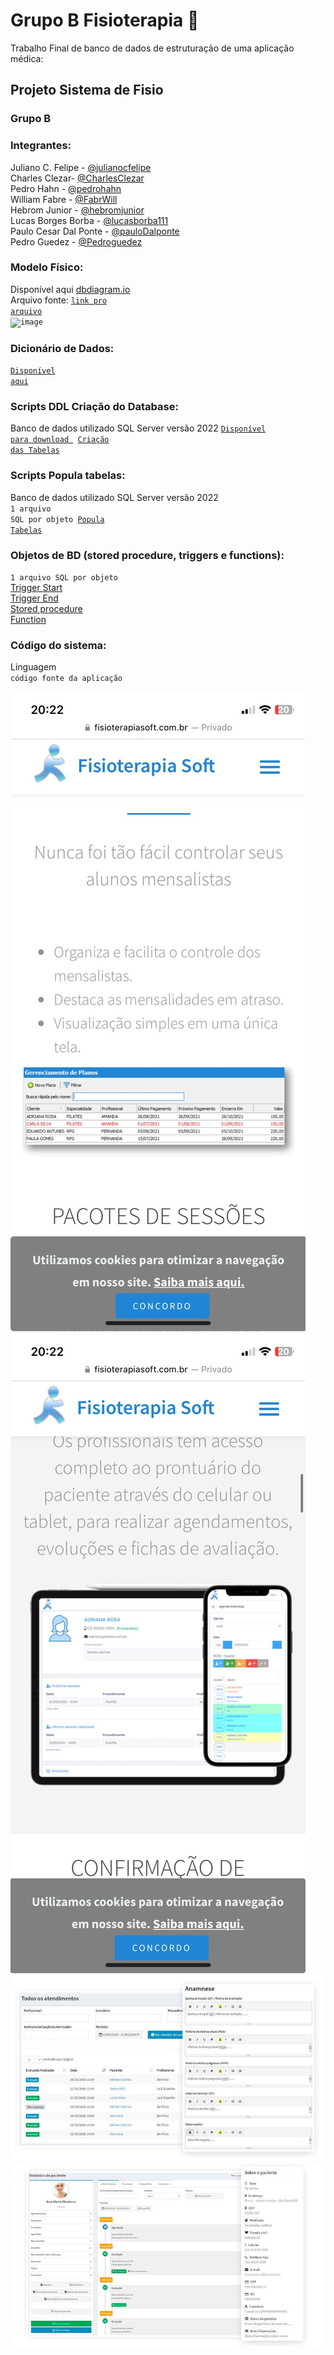 # Grupo B Fisioterapia 🔪
Trabalho Final de banco de dados de estruturação de uma aplicação médica:


## Projeto Sistema de Fisio

### Grupo B

### Integrantes:
Juliano C. Felipe - [@julianocfelipe](https://github.com/julianocfelipe)<br>
Charles Clezar- [@CharlesClezar](https://github.com/julianocfelipe)<br>
Pedro Hahn - [@pedrohahn](https://github.com/pedrohahn)<br>
William Fabre - [@FabrWill](https://github.com/FabrWill)<br>
Hebrom Junior - [@hebromjunior](https://github.com/hebromjunior)<br>
Lucas Borges Borba - [@lucasborba111](https://github.com/lucasborba111)<br>
Paulo Cesar Dal Ponte - [@pauloDalponte](https://github.com/pauloDalponte)<br>
Pedro Guedez - [@Pedroguedez](https://github.com/Pedroguedez)<br>

### Modelo Físico:
Disponível aqui [dbdiagram.io](https://dbdiagram.io/d/648b9d0d722eb774940d197b)<br>
Arquivo fonte: <code>[link pro arquivo](https://dbdiagram.io/d/6494d9d502bd1c4a5eeecf94)</code><br>
<code>![image](https://github.com/julianocfelipe/db-fisioterapia/assets/129686037/fc615042-bd2e-4fc1-8e86-35bf68f91a49)
</code>
  
### Dicionário de Dados:
<code>[Disponível aqui](https://docs.google.com/spreadsheets/d/157XCVM7RQcxehNFT7iFgeyMihj5MiiaRYo9KvfXcuu8/edit?usp=sharing)</code>

### Scripts DDL Criação do Database:
Banco de dados utilizado SQL Server versão 2022 
<code>[Disponível para download ](https://www.microsoft.com/pt-br/sql-server/sql-server-downloads)
[Criação das Tabelas](https://github.com/julianocfelipe/db-fisioterapia/tree/main/create_table)</code>

### Scripts Popula tabelas:
Banco de dados utilizado SQL Server versão 2022 <br>
<code>1 arquivo SQL por objeto
[Popula Tabelas](https://github.com/julianocfelipe/db-fisioterapia/tree/main/population)</code>

### Objetos de BD (stored procedure, triggers e functions):
<code>1 arquivo SQL por objeto</code> <br>
  [Trigger Start](TTRIGGER_start_v3.sql) <br>
  [Trigger End](TTRIGGER_end_v3.sql) <br>
  [Stored procedure](get_top_consultas_com_maiores_gastos.sql)<br>
  [Function](FUNCTION.sql)<br>
### Código do sistema:
Linguagem <br>
<code>código fonte da aplicação</code>

![exemplo](images/1.jpg)
![exemplo](images/2.jpg)
![exemplo](images/3.jpg)
![exemplo](images/4.jpg)
